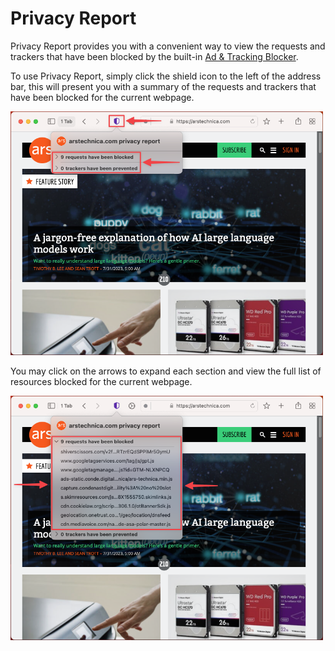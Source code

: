 # Privacy Report

Privacy Report provides you with a convenient way to view the requests and trackers that have been blocked by the built-in [Ad & Tracking Blocker](https://help.kagi.com/orion/privacy-and-security/ad-tracking-blocking.html).

To use Privacy Report, simply click the shield icon to the left of the address bar, this will present you with a summary of  the requests and trackers that have been blocked for the current webpage.

<img src="./media/macos_privacy_report_summary.png" width="500" alt="Privacy Report Summary"><br />

You may click on the arrows to expand each section and view the full list of resources blocked for the current webpage.

<img src="./media/macos_privacy_report_details.png" width="500" alt="Privacy Report Details"><br />